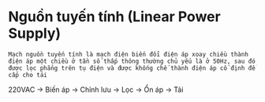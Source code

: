 # Nguồn tuyến tính (Linear Power Supply)

    Mạch nguồn tuyến tính là mạch điện biến đổi điện áp xoay chiều thành điện áp một chiều ở tần số thấp thông thường chủ yếu là ở 50Hz, sau đó được lọc phẳng trên tụ điện và được khống chế thành điện áp cố định để cấp cho tải

220VAC -> Biến áp -> Chỉnh lưu -> Lọc -> Ổn áp -> Tải
